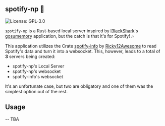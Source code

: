 spotify-np :crab:
--

![License: GPL-3.0](https://img.shields.io/github/license/nowaaru/spotify-np?style=for-the-badge)

`spotify-np` is a Rust-based local server inspired by [l3lackShark](https://github.com/l3lackShark)'s [gosumemory](https://github.com/l3lackShark/gosumemory) application, but the catch is that it's for Spotify! :notes:

This application utilizes the Crate [spotify-info](https://crates.io/crates/spotify_info) by [Ricky12Awesome](https://crates.io/users/Ricky12Awesome) to read Spotify's data and turn it into a websocket. This, however, leads to a total of **3** servers being created:

* spotify-np's Local Server
* spotify-np's websocket
* spotify-info's websocket

It's an unfortunate case, but two are obligatory and one of them was the simplest option out of the rest.


## Usage
--
TBA